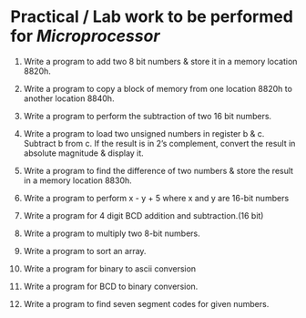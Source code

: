 # Practical / Lab work to be performed for **_Microprocessor_**

1. Write a program to add two 8 bit numbers & store it in a memory location 8820h.

<!-- - [Click me to Navigate to the asm file]()
- [Click me to Navigate to the md file (Tabular View with Hex code)]() -->

2. Write a program to copy a block of memory from one location 8820h to another location 8840h.

<!-- - [Click me to Navigate to the asm file]()
- [Click me to Navigate to the md file (Tabular View with Hex code)]() -->

3. Write a program to perform the subtraction of two 16 bit numbers.

<!-- - [Click me to Navigate to the asm file]()
- [Click me to Navigate to the md file (Tabular View with Hex code)]() -->

4. Write a program to load two unsigned numbers in register b & c. Subtract b from c. If the result is in 2’s complement, convert the result in absolute magnitude & display it.

<!-- - [Click me to Navigate to the asm file]()
- [Click me to Navigate to the md file (Tabular View with Hex code)]() -->

5. Write a program to find the difference of two numbers & store the result in a memory location 8830h.

<!-- - [Click me to Navigate to the asm file]()
- [Click me to Navigate to the md file (Tabular View with Hex code)]() -->

6. Write a program to perform x - y + 5 where x and y are 16-bit numbers

<!-- - [Click me to Navigate to the asm file]()
- [Click me to Navigate to the md file (Tabular View with Hex code)]() -->

7. Write a program for 4 digit BCD addition and subtraction.(16 bit)

<!-- - [Click me to Navigate to the asm file]()
- [Click me to Navigate to the md file (Tabular View with Hex code)]() -->

8. Write a program to multiply two 8-bit numbers.

<!-- - [Click me to Navigate to the asm file]()
- [Click me to Navigate to the md file (Tabular View with Hex code)]() -->

9. Write a program to sort an array.

<!-- - [Click me to Navigate to the asm file]()
- [Click me to Navigate to the md file (Tabular View with Hex code)]() -->

10. Write a program for binary to ascii conversion

<!-- - [Click me to Navigate to the asm file]()
- [Click me to Navigate to the md file (Tabular View with Hex code)]() -->

11. Write a program for BCD to binary conversion.

<!-- - [Click me to Navigate to the asm file]()
- [Click me to Navigate to the md file (Tabular View with Hex code)]() -->

12. Write a program to find seven segment codes for given numbers.

<!-- - [Click me to Navigate to the asm file]()
- [Click me to Navigate to the md file (Tabular View with Hex code)]() -->
